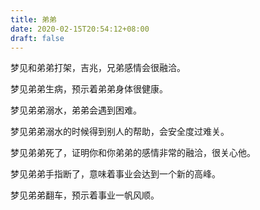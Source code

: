 ```yaml
---
title: 弟弟
date: 2020-02-15T20:54:12+08:00
draft: false
---
```


梦见和弟弟打架，吉兆，兄弟感情会很融洽。


梦见弟弟生病，预示着弟弟身体很健康。


梦见弟弟溺水，弟弟会遇到困难。


梦见弟弟溺水的时候得到别人的帮助，会安全度过难关。


梦见弟弟死了，证明你和你弟弟的感情非常的融洽，很关心他。


梦见弟弟手指断了，意味着事业会达到一个新的高峰。


梦见弟弟翻车，预示着事业一帆风顺。
